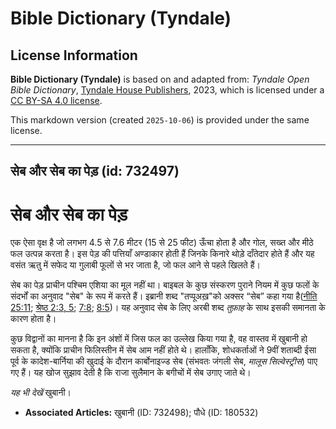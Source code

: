 # Bible Dictionary (Tyndale)

## License Information

**Bible Dictionary (Tyndale)** is based on and adapted from: _Tyndale Open Bible Dictionary_, [Tyndale House Publishers](https://tyndaleopenresources.com/), 2023, which is licensed under a [CC BY-SA 4.0 license](https://creativecommons.org/licenses/by-sa/4.0/legalcode.en).

This markdown version (created `2025-10-06`) is provided under the same license.



--------------------------------

## सेब और सेब का पेड़ (id: 732497)

सेब और सेब का पेड़
==================

एक ऐसा वृक्ष है जो लगभग 4\.5 से 7\.6 मीटर (15 से 25 फीट) ऊँचा होता है और गोल, सख्त और मीठे फल उत्पन्न करता है। इस पेड़ की पत्तियाँ अण्डाकार होती हैं जिनके किनारे थोड़े दाँतेदार होते हैं और यह वसंत ऋतु में सफेद या गुलाबी फूलों से भर जाता है, जो फल आने से पहले खिलते हैं।

सेब का पेड़ प्राचीन पश्चिम एशिया का मूल नहीं था। बाइबल के कुछ संस्करण पुराने नियम में कुछ फलों के संदर्भों का अनुवाद "सेब" के रूप में करते हैं। इब्रानी शब्द "तप्पूअख़"को अक्सर “सेब” कहा गया है([नीति 25:11](https://ref.ly/Prov25:11); [श्रेष्ठ 2:3, 5](https://ref.ly/Song2:3,Song2:5); [7:8](https://ref.ly/Song7:8); [8:5](https://ref.ly/Song8:5))। यह अनुवाद सेब के लिए अरबी शब्द *तुफ़ाह* के साथ इसकी समानता के कारण होता है।

कुछ विद्वानों का मानना है कि इन अंशों में जिस फल का उल्लेख किया गया है, वह वास्तव में खुबानी हो सकता है, क्योंकि प्राचीन फिलिस्तीन में सेब आम नहीं होते थे। हालाँकि, शोधकर्ताओं ने 9वीं शताब्दी ईसा पूर्व के कादेश\-बार्निया की खुदाई के दौरान कार्बोनाइज्ड सेब (संभवतः जंगली सेब, *मालूस सिल्वेस्ट्रीस*) पाए गए हैं। यह खोज सुझाव देती है कि राजा सुलैमान के बगीचों में सेब उगाए जाते थे।

*यह भी देखें* खुबानी।

* **Associated Articles:** खुबानी (ID: 732498); पौधे (ID: 180532)


